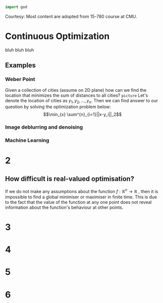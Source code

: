 ```python
import god
```
Courtesy: Most content are adopted from 15-780 course at CMU.
# Continuous Optimization
bluh bluh bluh

## Examples

### Weber Point

Given a collection of cities (assume on 2D plane) how can we find the location that minimizes the sum of distances to all cities?
`picture`
Let's denote the location of cities as $y_1, y_2, ..., y_n$.
Then we can find answer to our question by solving the optimization problem below:
$$\min_{x} \sum^{n}_{i=1}||x-y_i||_2$$

### Image deblurring and denoising

### Machine Learning

# 2

## How difficult is real-valued optimisation?

If we do not make any assumptions about the function $f:\mathbb{R}^n\rightarrow\mathbb{R}$ , then it is impossible to find a global minimiser or maximiser in finite time. This is due to the fact that the value of the function at any one point does not reveal information about the function's behaviour at other points.

# 3

# 4

# 5

# 6

<!--stackedit_data:
eyJoaXN0b3J5IjpbLTEzOTY1OTg5MjQsLTk1NjE1MTA1MiwtMT
E1MDAwMDE4MywtOTExODIxNzY3LDE5NzQwOTY1OTksLTEzODU3
MDA0ODgsMTc4OTM5MTMzNSwtNjI1MjUwMTY0LDE2NTkwMTQ2OD
MsLTk0ODU0NjYxLDU1OTk5ODQ4NCwtMTE4MTE2ODQyOCwyMDA3
OTUxOTAwLC0xNzM1OTU5NTI5LC0xNDIxMDg2MDIyXX0=
-->